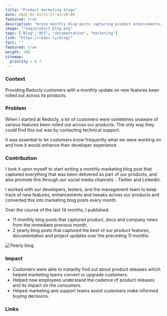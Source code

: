 ```yaml
---
title: "Product marketing blogs"
date: 2022-01-01T21:57:42+10:00
featured: true
description: "Wrote monthly blog posts capturing product enhancements, new features and documentation updates, along with other company news."
image: "/img/product_blog.png"
tags: ["Blog","API", "documentation", "marketing"]
link: "https://redoc.ly/blog/"
fact: ""
featured: true
weight: 200
sitemap:
  priority : 0.7
---
```


### Context

Providing Redocly customers with a monthly update on new features been rolled out across its products.

### Problem

When I started at Redocly, a lot of customers were sometimes unaware of various features been rolled out across our products. The only way they could find this out was by contacting technical support.

It was essential to let customers know frequently what we were working on and how it would enhance their developer experience.

### Contribution

I took it upon myself to start writing a monthly marketing blog post that captured everything that was been delivered as part of our products, and also promote this through our social media channels - Twitter and Linkedin.

I worked with our developers, testers, and the management team to keep track of new features, enhancements and tweaks across our products and converted this into marketing blog posts every month.

Over the course of the last 14 months, I published:

- 11 monthly blog posts that captured product, docs and company news from the immediate previous month,
- 2 yearly blog posts that captured the best of our product features, documentation and project updates over the preceding 11 months.

![Yearly blog](/img/yearly_blog.png)

### Impact

- Customers were able to instantly find out about product releases which helped marketing teams convert or upgrade customers.
- Helped new employees understand the cadence of product releases and its impact on the consumers.
- Helped marketing and support teams assist customers make informed buying decisions.

### Links
